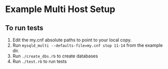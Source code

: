 # Example Multi Host Setup

## To run tests

1. Edit the my.cnf absolute paths to point to your local copy.
2. Run `mysqld_multi --defaults-file=my.cnf stop 11-14` from the example
   dir.
3. Run `./create_dbs.rb` to create databases
4. Run `./test.rb` to run tests
